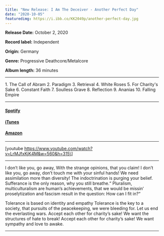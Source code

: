 ```yaml
---
title: "New Release: I Am The Deceiver - Another Perfect Day"
date: "2020-10-05"
featuredimg: https://i.ibb.co/KK2049p/another-perfect-day.jpg
---
```


**Release Date:** October 2, 2020

**Record label:** Independent

**Origin:** Germany

**Genre:** Progressive Deathcore/Metalcore

**Album length:** 36 minutes

* * *

1\. The Call of Abram 2. Paradigm 3. Retrieval 4. White Roses 5. For Charity's Sake 6. Constant Faith 7. Soulless Grave 8. Reflection 9. Ananias 10. Falling Empire

* * *

#### [Spotify](https://l.facebook.com/l.php?u=https%3A%2F%2Fopen.spotify.com%2Falbum%2F6u1ADwIODka048AE7fIVxl%3Fsi%3Doom2Dg-jTx2Fb81Xn3eqYA%26fbclid%3DIwAR1IGbri_HIL6-tGmal5FNTL_VjZdWR-NYF9DRMbDwWZA41oc9ZjT4e6C9k&h=AT1N5JWfm_wD4XnERyhMjeleSxX7HxF329X-Tkp-mV1l3Wd9caPpums2qhgIUrbxx1-2grBlubdwbPp7qXxvPS7C-x_EYy6UtQmRaq-__WsC76f8qmLVPxZe2H_iE9b25QaK&__tn__=-UK-R&c%5B0%5D=AT0TBAFEedm6vv2dOPAuZfPx_EgRE6fgN8OIaEo4qmRGiEJA9SSaDuTvABAYN5HKgO1p07lITJEdLKl8AMvdtSklOp8PKlkazEwA1QGu761JLZQ_jZVPl7NhXTitBceVP4uUEFoKcQLh5F8sDes637YiybKkQkzb2lbFbUOuifNRtkr1mYlRHb9-63VCocQ)

#### [iTunes](https://music.apple.com/ca/album/another-perfect-day/1530044564)

#### [Amazon](https://www.amazon.com/Another-Perfect-Day-Am-Deceiver/dp/B08H5R9NS1/ref=sr_1_3?dchild=1&keywords=i+am+the+deceiver&qid=1601860933&s=dmusic&sr=1-3)

* * *

\[youtube https://www.youtube.com/watch?v=LrMJfxKjK4M&w=560&h=315\]

* * *

I don’t like you, go away, With the strange opinions, that you claim! I don’t like you, go away, don’t touch me with your sinful hands! We need assimilation more than diversity! The indoctrination is purging your belief. Sufferance is the only reason, why you still breathe.“ Pluralism, multiculturalism are human‘s achievements, that we would be missin‘ proselytization and fascism result in the question: How can I fit in?“

Tolerance is based on identity and empathy Tolerance is the key to a society, that pursuits of the peacekeeping, we were bleeding for. Let us end the everlasting wars. Accept each other for charity’s sake! We want the structures of hate to break! Accept each other for charity’s sake! We want sympathy and love to awake.

* * *
